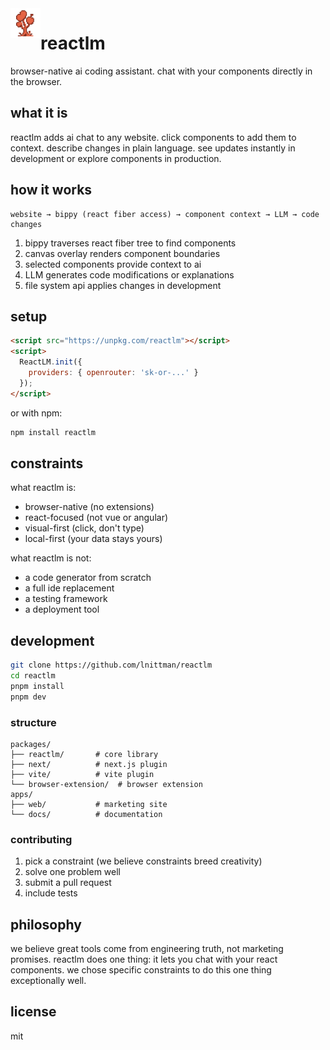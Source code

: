 <img src="apps/web/public/logo.png" alt="reactlm logo" width="48" height="48" align="left">

# reactlm

browser-native ai coding assistant. chat with your components directly in the browser.

## what it is

reactlm adds ai chat to any website. click components to add them to context. describe changes in plain language. see updates instantly in development or explore components in production.

## how it works

```
website → bippy (react fiber access) → component context → LLM → code changes
```

1. bippy traverses react fiber tree to find components
2. canvas overlay renders component boundaries
3. selected components provide context to ai
4. LLM generates code modifications or explanations
5. file system api applies changes in development

## setup

```html
<script src="https://unpkg.com/reactlm"></script>
<script>
  ReactLM.init({ 
    providers: { openrouter: 'sk-or-...' }
  });
</script>
```

or with npm:

```bash
npm install reactlm
```

## constraints

what reactlm is:
- browser-native (no extensions)
- react-focused (not vue or angular)
- visual-first (click, don't type)
- local-first (your data stays yours)

what reactlm is not:
- a code generator from scratch
- a full ide replacement
- a testing framework
- a deployment tool

## development

```bash
git clone https://github.com/lnittman/reactlm
cd reactlm
pnpm install
pnpm dev
```

### structure

```
packages/
├── reactlm/       # core library
├── next/          # next.js plugin  
├── vite/          # vite plugin
└── browser-extension/  # browser extension
apps/
├── web/           # marketing site
└── docs/          # documentation
```

### contributing

1. pick a constraint (we believe constraints breed creativity)
2. solve one problem well
3. submit a pull request
4. include tests

## philosophy

we believe great tools come from engineering truth, not marketing promises. reactlm does one thing: it lets you chat with your react components. we chose specific constraints to do this one thing exceptionally well.

## license

mit